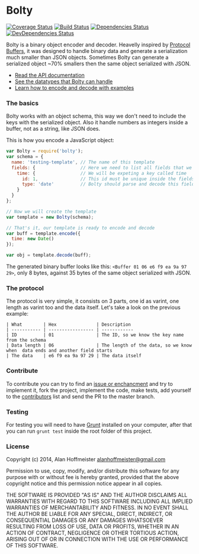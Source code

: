 # Bolty
[![Coverage Status](https://img.shields.io/coveralls/alanhoff/node-bolty.svg)](https://coveralls.io/r/alanhoff/node-bolty)
[![Build Status](https://secure.travis-ci.org/alanhoff/node-bolty.png)](https://travis-ci.org/alanhoff/node-bolty)
[![Dependencies Status](https://david-dm.org/alanhoff/node-bolty.png)](https://david-dm.org/alanhoff/node-bolty)
[![DevDependencies Status](https://david-dm.org/alanhoff/node-bolty/dev-status.png)](https://davhttps://developers.google.com/protocol-buffers/id-dm.org/alanhoff/node-bolty)

Bolty is a binary object encoder and decoder. Heavelly inspired by
[Protocol Buffers][0], it was designed to handle binary data and generate a
serialization much smaller than JSON objects. Sometimes Bolty can generate a
serialized object ~70% smallers then the same object serialized with JSON.

* [Read the API documentation][1]
* [See the datatypes that Bolty can handle][2]
* [Learn how to encode and decode with examples][3]

### The basics

Bolty works with an object schema, this way we don't need to include the keys
with the serialized object. Also it handle numbers as integers inside a buffer,
not as a string, like JSON does.

This is how you encode a JavaScript object:
```javascript
var Bolty = require('bolty');
var schema = {
  name: 'testing-template', // The name of this template
  fields: {                 // Here we need to list all fields that we want to encode
    time: {                 // We will be expeting a key called time
      id: 1,                // This id must be unique inside the fields
      type: 'date'          // Bolty should parse and decode this field as a date
    }
  }
};

// Now we will create the template
var template = new Bolty(schema);

// That's it, our template is ready to encode and decode
var buff = template.encode({
  time: new Date()
});

var obj = template.decode(buff);
```

The generated binary buffer looks like this: `<Buffer 01 06 e6 f9 ea 9a 97 29>`,
only 8 bytes, against 35 bytes of the same object serialized with JSON.

### The protocol

The protocol is very simple, it consists on 3 parts, one id as varint, one
length as varint too and the data itself. Let's take a look on the previous
example:

```
| What        | Hex               | Description
| ----------- | ----------------- | ------------
| ID          | 01                | The ID, so we know the key name from the schema
| Data length | 06                | The length of the data, so we know when  data ends and another field starts
| The data    | e6 f9 ea 9a 97 29 | The data itself
```

### Contribute

To contribute you can try to find an [issue or enchancment][4] and try to
implement it, fork the project, implement the code, make tests, add yourself
to the [contributors][5] list and send the PR to the master branch.

### Testing

For testing you will need to have [Grunt][6] installed on your computer, after
that you can run `grunt test` inside the root folder of this project.

### License

Copyright (c) 2014, Alan Hoffmeister <alanhoffmeister@gmail.com>

Permission to use, copy, modify, and/or distribute this software for any purpose
with or without fee is hereby granted, provided that the above copyright notice
and this permission notice appear in all copies.

THE SOFTWARE IS PROVIDED "AS IS" AND THE AUTHOR DISCLAIMS ALL WARRANTIES WITH
REGARD TO THIS SOFTWARE INCLUDING ALL IMPLIED WARRANTIES OF MERCHANTABILITY AND
FITNESS. IN NO EVENT SHALL THE AUTHOR BE LIABLE FOR ANY SPECIAL, DIRECT,
INDIRECT, OR CONSEQUENTIAL DAMAGES OR ANY DAMAGES WHATSOEVER RESULTING FROM LOSS
OF USE, DATA OR PROFITS, WHETHER IN AN ACTION OF CONTRACT, NEGLIGENCE OR OTHER
TORTIOUS ACTION, ARISING OUT OF OR IN CONNECTION WITH THE USE OR PERFORMANCE OF
THIS SOFTWARE.

[0]: https://developers.google.com/protocol-buffers/
[1]: docs/api.md
[2]: docs/encoders.md
[3]: examples
[4]: https://github.com/alanhoff/node-bolty/issues?q=is%3Aopen+is%3Aenchancement+is%3Abug
[5]: contributors.md
[6]: http://gruntjs.com/
